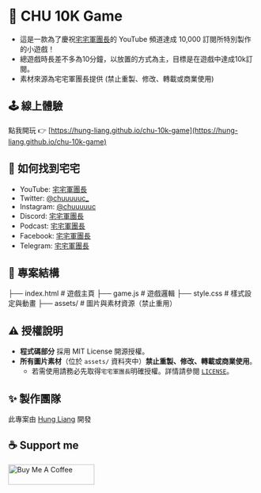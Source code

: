 
# 🎉 CHU 10K Game

- 這是一款為了慶祝[宅宅軍團長](https://www.youtube.com/channel/UCEky8OgUsk5zYwFlkMpC6ig)的 YouTube 頻道達成 10,000 訂閱所特別製作的小遊戲！
- 總遊戲時長差不多為10分鐘，以放置的方式為主，目標是在遊戲中達成10k訂閱。
- 素材來源為宅宅軍團長提供 (禁止重製、修改、轉載或商業使用)

## 🕹️ 線上體驗

點我開玩 👉 [https://hung-liang.github.io/chu-10k-game](https://hung-liang.github.io/chu-10k-game)

## 📖 如何找到宅宅

- YouTube: [宅宅軍團長](https://www.youtube.com/channel/UCEky8OgUsk5zYwFlkMpC6ig)
- Twitter: [@chuuuuuc_](https://twitter.com/chuuuuuc_)
- Instagram: [@chuuuuuc](https://www.instagram.com/chuuuuuc/)
- Discord: [宅宅軍團長](https://discord.gg/xMuxFy3ZuQ)
- Podcast: [宅宅軍團長](https://open.firstory.me/user/chuuuuuc/platforms)
- Facebook: [宅宅軍團長](https://www.facebook.com/chuuuuuc)
- Telegram: [宅宅軍團長](https://t.me/chuuuuuc)

## 📁 專案結構

├── index.html # 遊戲主頁
├── game.js # 遊戲邏輯
├── style.css # 樣式設定與動畫
├── assets/ # 圖片與素材資源（禁止重用）

## ⚠️ 授權說明

- **程式碼部分** 採用 MIT License 開源授權。
- **所有圖片素材**（位於 `assets/` 資料夾中）**禁止重製、修改、轉載或商業使用**。  
  - 若需使用請務必先取得`宅宅軍團長`明確授權。詳情請參閱 [`LICENSE`](./LICENSE)。

## ✨ 製作團隊

此專案由 [Hung Liang](https://github.com/Hung-Liang) 開發

## ☕ Support me

<a href="https://www.buymeacoffee.com/hungliang" target="_blank"><img src="https://cdn.buymeacoffee.com/buttons/default-orange.png" alt="Buy Me A Coffee" height="41" width="174"></a>
